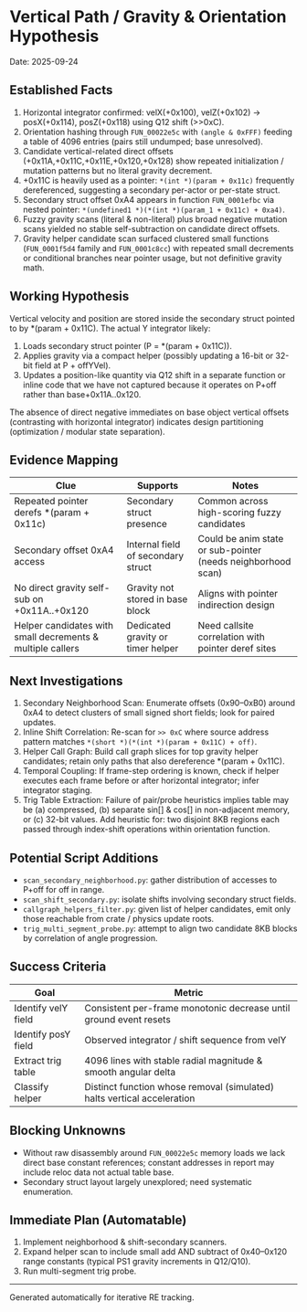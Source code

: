 # Vertical Path / Gravity & Orientation Hypothesis

Date: 2025-09-24

## Established Facts

1. Horizontal integrator confirmed: velX(+0x100), velZ(+0x102) -> posX(+0x114), posZ(+0x118) using Q12 shift (>>0xC).
2. Orientation hashing through `FUN_00022e5c` with `(angle & 0xFFF)` feeding a table of 4096 entries (pairs still undumped; base unresolved).
3. Candidate vertical-related direct offsets (+0x11A,+0x11C,+0x11E,+0x120,+0x128) show repeated initialization / mutation patterns but no literal gravity decrement.
4. +0x11C is heavily used as a pointer: `*(int *)(param + 0x11c)` frequently dereferenced, suggesting a secondary per-actor or per-state struct.
5. Secondary struct offset 0xA4 appears in function `FUN_0001efbc` via nested pointer: `*(undefined1 *)(*(int *)(param_1 + 0x11c) + 0xa4)`.
6. Fuzzy gravity scans (literal & non-literal) plus broad negative mutation scans yielded no stable self-subtraction on candidate direct offsets.
7. Gravity helper candidate scan surfaced clustered small functions (`FUN_0001f5d4` family and `FUN_0001c8cc`) with repeated small decrements or conditional branches near pointer usage, but not definitive gravity math.

## Working Hypothesis

Vertical velocity and position are stored inside the secondary struct pointed to by *(param + 0x11C). The actual Y integrator likely:

1. Loads secondary struct pointer (P = *(param + 0x11C)).
2. Applies gravity via a compact helper (possibly updating a 16-bit or 32-bit field at P + offYVel).
3. Updates a position-like quantity via Q12 shift in a separate function or inline code that we have not captured because it operates on P+off rather than base+0x11A..0x120.

The absence of direct negative immediates on base object vertical offsets (contrasting with horizontal integrator) indicates design partitioning (optimization / modular state separation).

## Evidence Mapping

| Clue | Supports | Notes |
|------|----------|-------|
| Repeated pointer derefs *(param + 0x11c) | Secondary struct presence | Common across high-scoring fuzzy candidates |
| Secondary offset 0xA4 access | Internal field of secondary struct | Could be anim state or sub-pointer (needs neighborhood scan) |
| No direct gravity self-sub on +0x11A..+0x120 | Gravity not stored in base block | Aligns with pointer indirection design |
| Helper candidates with small decrements & multiple callers | Dedicated gravity or timer helper | Need callsite correlation with pointer deref sites |

## Next Investigations

1. Secondary Neighborhood Scan: Enumerate offsets (0x90–0xB0) around 0xA4 to detect clusters of small signed short fields; look for paired updates.
2. Inline Shift Correlation: Re-scan for `>> 0xC` where source address pattern matches `*(short *)(*(int *)(param + 0x11C) + off)`.
3. Helper Call Graph: Build call graph slices for top gravity helper candidates; retain only paths that also dereference *(param + 0x11C).
4. Temporal Coupling: If frame-step ordering is known, check if helper executes each frame before or after horizontal integrator; infer integrator staging.
5. Trig Table Extraction: Failure of pair/probe heuristics implies table may be (a) compressed, (b) separate sin[] & cos[] in non-adjacent memory, or (c) 32-bit values. Add heuristic for: two disjoint 8KB regions each passed through index-shift operations within orientation function.

## Potential Script Additions

- `scan_secondary_neighborhood.py`: gather distribution of accesses to P+off for off in range.
- `scan_shift_secondary.py`: isolate shifts involving secondary struct fields.
- `callgraph_helpers_filter.py`: given list of helper candidates, emit only those reachable from crate / physics update roots.
- `trig_multi_segment_probe.py`: attempt to align two candidate 8KB blocks by correlation of angle progression.

## Success Criteria

| Goal | Metric |
|------|--------|
| Identify velY field | Consistent per-frame monotonic decrease until ground event resets |
| Identify posY field | Observed integrator / shift sequence from velY |
| Extract trig table | 4096 lines with stable radial magnitude & smooth angular delta |
| Classify helper | Distinct function whose removal (simulated) halts vertical acceleration |

## Blocking Unknowns

- Without raw disassembly around `FUN_00022e5c` memory loads we lack direct base constant references; constant addresses in report may include reloc data not actual table base.
- Secondary struct layout largely unexplored; need systematic enumeration.

## Immediate Plan (Automatable)

1. Implement neighborhood & shift-secondary scanners.
2. Expand helper scan to include small add AND subtract of 0x40–0x120 range constants (typical PS1 gravity increments in Q12/Q10).
3. Run multi-segment trig probe.

---
Generated automatically for iterative RE tracking.
